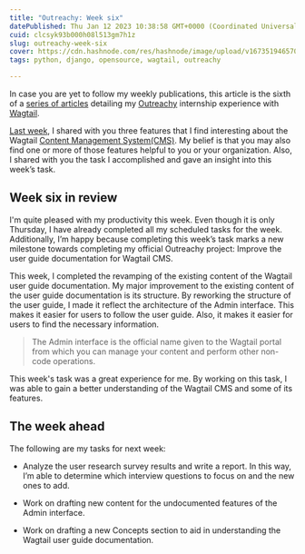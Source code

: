 ```yaml
---
title: "Outreachy: Week six"
datePublished: Thu Jan 12 2023 10:38:58 GMT+0000 (Coordinated Universal Time)
cuid: clcsyk93b000h08l513gm7h1z
slug: outreachy-week-six
cover: https://cdn.hashnode.com/res/hashnode/image/upload/v1673519465700/d707285f-968c-4aa4-8f97-e2a95ace62f3.jpeg
tags: python, django, opensource, wagtail, outreachy

---
```


In case you are yet to follow my weekly publications, this article is the sixth of a [series of articles](https://activuscode.hashnode.dev/) detailing my [Outreachy](https://www.outreachy.org/) internship experience with [Wagtail](https://wagtail.org/).

[Last week](https://activuscode.hashnode.dev/outreachy-week-five), I shared with you three features that I find interesting about the Wagtail [Content Management System(CMS)](https://en.wikipedia.org/wiki/Content_management_system). My belief is that you may also find one or more of those features helpful to you or your organization. Also, I shared with you the task I accomplished and gave an insight into this week’s task.

## Week six in review

I'm quite pleased with my productivity this week. Even though it is only Thursday, I have already completed all my scheduled tasks for the week. Additionally, I’m happy because completing this week’s task marks a new milestone towards completing my official Outreachy project: Improve the user guide documentation for Wagtail CMS.

This week, I completed the revamping of the existing content of the Wagtail user guide documentation. My major improvement to the existing content of the user guide documentation is its structure. By reworking the structure of the user guide, I made it reflect the architecture of the Admin interface. This makes it easier for users to follow the user guide. Also, it makes it easier for users to find the necessary information.

> The Admin interface is the official name given to the Wagtail portal from which you can manage your content and perform other non-code operations.

This week's task was a great experience for me. By working on this task, I was able to gain a better understanding of the Wagtail CMS and some of its features.

## The week ahead

The following are my tasks for next week:

* Analyze the user research survey results and write a report. In this way, I’m able to determine which interview questions to focus on and the new ones to add.
    
* Work on drafting new content for the undocumented features of the Admin interface.
    
* Work on drafting a new Concepts section to aid in understanding the Wagtail user guide documentation.
